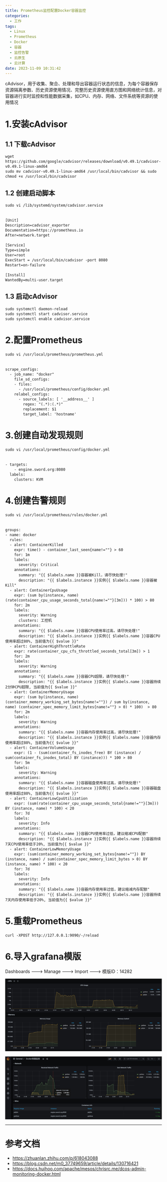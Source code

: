 ```yaml
---
title: Prometheus监控配置Docker容器监控
categories:
  - 工作
tags:
  - Linux
  - Prometheus
  - Docker
  - 容器
  - 监控告警
  - 云原生
  - 云计算
date: 2023-11-09 10:31:42
---
```


cAdvisor，用于收集、聚合、处理和导出容器运行状态的信息，为每个容器保存资源隔离参数、历史资源使用情况、完整历史资源使用直方图和网络统计信息，对容器进行实时监控和性能数据采集，如CPU、内存、网络、文件系统等资源的使用情况

# 1.安装cAdvisor

## 1.1 下载cAdvisor

    wget https://github.com/google/cadvisor/releases/download/v0.49.1/cadvisor-v0.49.1-linux-amd64
    sudo mv cadvisor-v0.49.1-linux-amd64 /usr/local/bin/cadvisor && sudo chmod +x /usr/local/bin/cadvisor

## 1.2 创建启动脚本

    sudo vi /lib/systemd/system/cadvisor.service


    [Unit]
    Description=cadvisor_exporter
    Documentation=https://prometheus.io
    After=network.target

    [Service]
    Type=simple
    User=root
    ExecStart = /usr/local/bin/cadvisor -port 8080
    Restart=on-failure

    [Install]
    WantedBy=multi-user.target

## 1.3 启动cAdvisor

    sudo systemctl daemon-reload
    sudo systemctl start cadvisor.service
    sudo systemctl enable cadvisor.service

# 2.配置Prometheus

    sudo vi /usr/local/prometheus/prometheus.yml


    scrape_configs:
      - job_name: "docker"
        file_sd_configs:
        - files:
          - /usr/local/prometheus/config/docker.yml
        relabel_configs:
          - source_labels: [ '__address__' ]
            regex: "(.*):(.*)"
            replacement: $1
            target_label: 'hostname'

# 3.创建自动发现规则

    sudo vi /usr/local/prometheus/config/docker.yml


    - targets:
        - engine.sword.org:8080
      labels:
        clusters: KVM

# 4.创建告警规则

    sudo vi /usr/local/prometheus/rules/docker.yml


    groups:
    - name: docker
      rules:
      - alert: ContainerKilled
        expr: time() - container_last_seen{name!=""} > 60
        for: 1m
        labels:
          severity: Critical
        annotations:
          summary: "{{ $labels.name }}容器被Kill，请尽快处理!"
          description: "{{ $labels.instance }}实例{{ $labels.name }}容器被Kill"
      - alert: ContainerCpuUsage
        expr: (sum by(instance, name) (rate(container_cpu_usage_seconds_total{name!=""}[3m])) * 100) > 80
        for: 2m
        labels:
          severity: Warning
          clusters: 工控机
        annotations:
          summary: "{{ $labels.name }}容器CPU使用率过高，请尽快处理!"
          description: "{{ $labels.instance }}实例{{ $labels.name }}容器CPU使用率超过80%, 当前值为{{ $value }}"
      - alert: ContainerHighThrottleRate
        expr: rate(container_cpu_cfs_throttled_seconds_total[3m]) > 1
        for: 2m
        labels:
          severity: Warning
        annotations:
          summary: "{{ $labels.name }}容器CPU超限，请尽快处理!"
          description: "{{ $labels.instance }}实例{{ $labels.name }}容器持续2分钟CPU超限, 当前值为{{ $value }}"
      - alert: ContainerMemoryUsage
        expr: (sum by(instance, name) (container_memory_working_set_bytes{name!=""}) / sum by(instance, name) (container_spec_memory_limit_bytes{name!=""} > 0) * 100)  > 80
        for: 2m
        labels:
          severity: Warning
        annotations:
          summary: "{{ $labels.name }}容器内存使用率过高，请尽快处理!"
          description: "{{ $labels.instance }}实例{{ $labels.name }}容器内存使用率超过80%, 当前值为{{ $value }}"
      - alert: ContainerVolumeUsage
        expr: (1 - (sum(container_fs_inodes_free) BY (instance) / sum(container_fs_inodes_total) BY (instance))) * 100 > 80
        for: 5m
        labels:
          severity: Warning
        annotations:
          summary: "{{ $labels.name }}容器磁盘使用率过高，请尽快处理!"
          description: "{{ $labels.instance }}实例{{ $labels.name }}容器磁盘使用率超过80%, 当前值为{{ $value }}"
      - alert: ContainerLowCpuUtilization
        expr: (sum(rate(container_cpu_usage_seconds_total{name!=""}[3m])) BY (instance, name) * 100) < 20
        for: 7d
        labels:
          severity: Info
        annotations:
          summary: "{{ $labels.name }}容器CPU使用率过低，建议缩减CPU配额"
          description: "{{ $labels.instance }}实例{{ $labels.name }}容器持续7天CPU使用率低于20%, 当前值为{{ $value }}"
      - alert: ContainerLowMemoryUsage
        expr: (sum(container_memory_working_set_bytes{name!=""}) BY (instance, name) / sum(container_spec_memory_limit_bytes > 0) BY (instance, name) * 100) < 20
        for: 7d
        labels:
          severity: Info
        annotations:
          summary: "{{ $labels.name }}容器内存使用率过低，建议缩减内存配额"
          description: "{{ $labels.instance }}实例{{ $labels.name }}容器持续7天内存使用率低于20%, 当前值为{{ $value }}"
    
# 5.重载Prometheus

    curl -XPOST http://127.0.0.1:9090/-/reload

# 6.导入grafana模版

Dashboards ---> Manage ---> Import ---> 模版ID：14282

![prometheus-docker001](/img/wiki/prometheus/prometheus-docker001.jpg)

![prometheus-docker002](/img/wiki/prometheus/prometheus-docker002.jpg)

---------

# 参考文档

- https://zhuanlan.zhihu.com/p/618043088
- https://blog.csdn.net/m0_37749659/article/details/130716421
- https://docs.huihoo.com/apache/mesos/chrisrc.me/dcos-admin-monitoring-docker.html